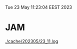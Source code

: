 Tue 23 May 11:23:04 EEST 2023
# JAM
<a href='./cache/202305/23_11.log'>./cache/202305/23_11.log</a>
